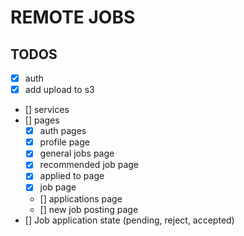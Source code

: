 # REMOTE JOBS

## TODOS
- [x] auth
- [x] add upload to s3
- [] services
- [] pages
    - [x] auth pages
    - [x] profile page
    - [x] general jobs page
    - [x] recommended job page
    - [x] applied to page
    - [x] job page
    - [] applications page
    - [] new job posting page
- [] Job application state (pending, reject, accepted)

